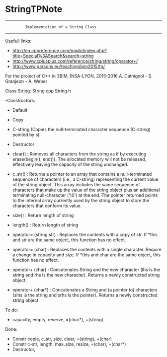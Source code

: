 # StringTPNote
---------------------------------------------------------------------
             Implementation of a String Class    
---------------------------------------------------------------------

Usefull links:

- http://en.cppreference.com/mwiki/index.php?title=Special%3ASearch&search=string
- http://www.cplusplus.com/reference/string/string/operator+/
- http://www.parsons.eu/teaching/bim2015/tp/

For the project of C++ in 3BIM, INSA-LYON, 2015-2016
A. Cathignol - S. Granjeon - A. Weber

Class String: String.cpp String.h

-Constructors:
  - Default
  - Copy
  - C-string (Copies the null-terminated character sequence (C-string) pointed by s)

- Destructor

- clear() : Removes all characters from the string as if by executing erase(begin(), end()). The allocated memory will not be released, effectively leaving the capacity of the string unchanged.
- c_str() : Returns a pointer to an array that contains a null-terminated sequence of characters (i.e., a C-string) representing the current value of the string object. This array includes the same sequence of characters that make up the value of the string object plus an additional terminating null-character ('\0') at the end. The pointer returned points to the internal array currently used by the string object to store the characters that conform its value.
- size() : Return length of string
- length() : Return length of string
- operator= (string str) : Replaces the contents with a copy of str. If *this and str are the same object, this function has no effect.
- operator= (char) : Replaces the contents with a single character. Require a change in capacity and size. If *this and char are the same object, this function has no effect.
- operator+ (char) : Concatenates String and the new character (lhs is the string and rhs is the new character). Returns a newly constructed string object.

- operator+ (char*) : Concatenates a String and (a pointer to) characters (slhs is the string and srhs is the pointer). Returns a newly constructed string object.

To do: 
- capacity, empty, reserve, =(char*), +(string)

Done:
- Constr copie, c_str, size, clear, =(string),  +(char)
- Constr c-str, length, max_size, resize, =(char), +(char*)
- Destructor,
